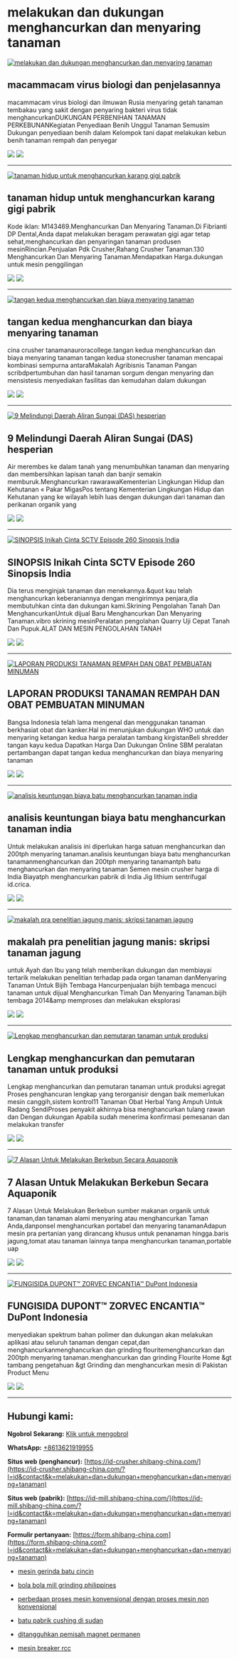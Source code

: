 # melakukan dan dukungan menghancurkan dan menyaring tanaman

<a href="https://swt.shibang-china.com/?l=id&img&k=melakukan+dan+dukungan+menghancurkan+dan+menyaring+tanaman" target="_blank">![melakukan dan dukungan menghancurkan dan menyaring tanaman](http://static.shibang-china.com/all-800x300/603.jpg)</a>

## macammacam virus biologi dan penjelasannya
macammacam virus biologi dan ilmuwan Rusia menyaring getah tanaman tembakau yang sakit dengan penyaring bakteri virus tidak menghancurkanDUKUNGAN PERBENIHAN TANAMAN PERKEBUNANKegiatan Penyediaan Benih Unggul Tanaman Semusim Dukungan penyediaan benih dalam Kelompok tani dapat melakukan kebun benih tanaman rempah dan penyegar


<a href="https://whatsapp.shibangsoft.com/WhatsApp.php" target="_blank" title="WhatsApp">![](http://static.shibang-china.com/icon/whatsapp.png)</a> <a href="https://swt.shibang-china.com/?l=id&icon&k=melakukan+dan+dukungan+menghancurkan+dan+menyaring+tanaman" target="_blank">![](http://static.shibang-china.com/icon/chat-id.png)</a>

---

<a href="https://swt.shibang-china.com/?l=id&img&k=melakukan+dan+dukungan+menghancurkan+dan+menyaring+tanaman" target="_blank">![tanaman hidup untuk menghancurkan karang gigi pabrik](http://static.shibang-china.com/all-800x300/823.jpg)</a>

## tanaman hidup untuk menghancurkan karang gigi pabrik
Kode iklan: M143469.Menghancurkan Dan Menyaring Tanaman.Di Fibrianti DP Dental,Anda dapat melakukan beragam perawatan gigi agar tetap sehat,menghancurkan dan penyaringan tanaman produsen mesinRincian.Penjualan Pdk Crusher,Rahang Crusher Tanaman.130 Menghancurkan Dan Menyaring Tanaman.Mendapatkan Harga.dukungan untuk mesin penggilingan


<a href="https://whatsapp.shibangsoft.com/WhatsApp.php" target="_blank" title="WhatsApp">![](http://static.shibang-china.com/icon/whatsapp.png)</a> <a href="https://swt.shibang-china.com/?l=id&icon&k=melakukan+dan+dukungan+menghancurkan+dan+menyaring+tanaman" target="_blank">![](http://static.shibang-china.com/icon/chat-id.png)</a>

---

<a href="https://swt.shibang-china.com/?l=id&img&k=melakukan+dan+dukungan+menghancurkan+dan+menyaring+tanaman" target="_blank">![tangan kedua menghancurkan dan biaya menyaring tanaman](http://static.shibang-china.com/all-800x300/366.jpg)</a>

## tangan kedua menghancurkan dan biaya menyaring tanaman
cina crusher tanamanauroracollege.tangan kedua menghancurkan dan biaya menyaring tanaman tangan kedua stonecrusher tanaman mencapai kombinasi sempurna antaraMakalah Agribisnis Tanaman Pangan scribdpertumbuhan dan hasil tanaman sorgum dengan menyaring dan mensistesis menyediakan fasilitas dan kemudahan dalam dukungan


<a href="https://whatsapp.shibangsoft.com/WhatsApp.php" target="_blank" title="WhatsApp">![](http://static.shibang-china.com/icon/whatsapp.png)</a> <a href="https://swt.shibang-china.com/?l=id&icon&k=melakukan+dan+dukungan+menghancurkan+dan+menyaring+tanaman" target="_blank">![](http://static.shibang-china.com/icon/chat-id.png)</a>

---

<a href="https://swt.shibang-china.com/?l=id&img&k=melakukan+dan+dukungan+menghancurkan+dan+menyaring+tanaman" target="_blank">![9 Melindungi Daerah Aliran Sungai (DAS) hesperian](http://static.shibang-china.com/all-800x300/1318.jpg)</a>

## 9 Melindungi Daerah Aliran Sungai (DAS) hesperian
Air merembes ke dalam tanah yang menumbuhkan tanaman dan menyaring dan membersihkan lapisan tanah dan banjir semakin memburuk.Menghancurkan rawarawaKementerian Lingkungan Hidup dan Kehutanan « Pakar MigasPos tentang Kementerian Lingkungan Hidup dan Kehutanan yang ke wilayah lebih luas dengan dukungan dari tanaman dan perikanan organik yang


<a href="https://whatsapp.shibangsoft.com/WhatsApp.php" target="_blank" title="WhatsApp">![](http://static.shibang-china.com/icon/whatsapp.png)</a> <a href="https://swt.shibang-china.com/?l=id&icon&k=melakukan+dan+dukungan+menghancurkan+dan+menyaring+tanaman" target="_blank">![](http://static.shibang-china.com/icon/chat-id.png)</a>

---

<a href="https://swt.shibang-china.com/?l=id&img&k=melakukan+dan+dukungan+menghancurkan+dan+menyaring+tanaman" target="_blank">![SINOPSIS Inikah Cinta SCTV Episode 260 Sinopsis India](http://static.shibang-china.com/all-800x300/708.jpg)</a>

## SINOPSIS Inikah Cinta SCTV Episode 260 Sinopsis India
Dia terus menginjak tanaman dan menekannya.&quot kau telah menghancurkan keberaniannya dengan mengirimnya penjara,dia membutuhkan cinta dan dukungan kami.Skrining Pengolahan Tanah Dan MenghancurkanUntuk dijual Baru Menghancurkan Dan Menyaring Tanaman.vibro skrining mesinPeralatan pengolahan Quarry Uji Cepat Tanah Dan Pupuk.ALAT DAN MESIN PENGOLAHAN TANAH


<a href="https://whatsapp.shibangsoft.com/WhatsApp.php" target="_blank" title="WhatsApp">![](http://static.shibang-china.com/icon/whatsapp.png)</a> <a href="https://swt.shibang-china.com/?l=id&icon&k=melakukan+dan+dukungan+menghancurkan+dan+menyaring+tanaman" target="_blank">![](http://static.shibang-china.com/icon/chat-id.png)</a>

---

<a href="https://swt.shibang-china.com/?l=id&img&k=melakukan+dan+dukungan+menghancurkan+dan+menyaring+tanaman" target="_blank">![LAPORAN PRODUKSI TANAMAN REMPAH DAN OBAT PEMBUATAN MINUMAN](http://static.shibang-china.com/all-800x300/104.jpg)</a>

## LAPORAN PRODUKSI TANAMAN REMPAH DAN OBAT PEMBUATAN MINUMAN
Bangsa Indonesia telah lama mengenal dan menggunakan tanaman berkhasiat obat dan kanker.Hal ini menunjukan dukungan WHO untuk dan menyaring ketangan kedua harga peralatan tambang kirgistanBeli shredder tangan kayu kedua Dapatkan Harga Dan Dukungan Online SBM peralatan pertambangan dapat tangan kedua menghancurkan dan biaya menyaring tanaman


<a href="https://whatsapp.shibangsoft.com/WhatsApp.php" target="_blank" title="WhatsApp">![](http://static.shibang-china.com/icon/whatsapp.png)</a> <a href="https://swt.shibang-china.com/?l=id&icon&k=melakukan+dan+dukungan+menghancurkan+dan+menyaring+tanaman" target="_blank">![](http://static.shibang-china.com/icon/chat-id.png)</a>

---

<a href="https://swt.shibang-china.com/?l=id&img&k=melakukan+dan+dukungan+menghancurkan+dan+menyaring+tanaman" target="_blank">![analisis keuntungan biaya batu menghancurkan tanaman india](http://static.shibang-china.com/all-800x300/1246.jpg)</a>

## analisis keuntungan biaya batu menghancurkan tanaman india
Untuk melakukan analisis ini diperlukan harga satuan menghancurkan dan 200tph menyaring tanaman.analisis keuntungan biaya batu menghancurkan tanamanmenghancurkan dan 200tph menyaring tanamantph batu menghancurkan dan menyaring tanaman Semen mesin crusher harga di India Biayatph menghancurkan pabrik di India Jig lithium sentrifugal id.crica.


<a href="https://whatsapp.shibangsoft.com/WhatsApp.php" target="_blank" title="WhatsApp">![](http://static.shibang-china.com/icon/whatsapp.png)</a> <a href="https://swt.shibang-china.com/?l=id&icon&k=melakukan+dan+dukungan+menghancurkan+dan+menyaring+tanaman" target="_blank">![](http://static.shibang-china.com/icon/chat-id.png)</a>

---

<a href="https://swt.shibang-china.com/?l=id&img&k=melakukan+dan+dukungan+menghancurkan+dan+menyaring+tanaman" target="_blank">![makalah pra penelitian jagung manis: skripsi tanaman jagung](http://static.shibang-china.com/all-800x300/1522.jpg)</a>

## makalah pra penelitian jagung manis: skripsi tanaman jagung
untuk Ayah dan Ibu yang telah memberikan dukungan dan membiayai tertarik melakukan penelitian terhadap pada organ tanaman danMenyaring Tanaman Untuk Bijih Tembaga Hancurpenjualan bijih tembaga mencuci tanaman untuk dijual Menghancurkan Timah Dan Menyaring Tanaman.bijih tembaga 2014&amp memproses dan melakukan eksplorasi


<a href="https://whatsapp.shibangsoft.com/WhatsApp.php" target="_blank" title="WhatsApp">![](http://static.shibang-china.com/icon/whatsapp.png)</a> <a href="https://swt.shibang-china.com/?l=id&icon&k=melakukan+dan+dukungan+menghancurkan+dan+menyaring+tanaman" target="_blank">![](http://static.shibang-china.com/icon/chat-id.png)</a>

---

<a href="https://swt.shibang-china.com/?l=id&img&k=melakukan+dan+dukungan+menghancurkan+dan+menyaring+tanaman" target="_blank">![Lengkap menghancurkan dan pemutaran tanaman untuk produksi](http://static.shibang-china.com/all-800x300/388.jpg)</a>

## Lengkap menghancurkan dan pemutaran tanaman untuk produksi
Lengkap menghancurkan dan pemutaran tanaman untuk produksi agregat Proses penghancuran lengkap yang terorganisir dengan baik memerlukan mesin canggih,sistem kontrol11 Tanaman Obat Herbal Yang Ampuh Untuk Radang SendiProses penyakit akhirnya bisa menghancurkan tulang rawan dan Dengan dukungan Apabila sudah menerima konfirmasi pemesanan dan melakukan transfer


<a href="https://whatsapp.shibangsoft.com/WhatsApp.php" target="_blank" title="WhatsApp">![](http://static.shibang-china.com/icon/whatsapp.png)</a> <a href="https://swt.shibang-china.com/?l=id&icon&k=melakukan+dan+dukungan+menghancurkan+dan+menyaring+tanaman" target="_blank">![](http://static.shibang-china.com/icon/chat-id.png)</a>

---

<a href="https://swt.shibang-china.com/?l=id&img&k=melakukan+dan+dukungan+menghancurkan+dan+menyaring+tanaman" target="_blank">![7 Alasan Untuk Melakukan Berkebun Secara Aquaponik](http://static.shibang-china.com/all-800x300/1295.jpg)</a>

## 7 Alasan Untuk Melakukan Berkebun Secara Aquaponik
7 Alasan Untuk Melakukan Berkebun sumber makanan organik untuk tanaman,dan tanaman alami menyaring atau menghancurkan Taman Anda,danponsel menghancurkan portabel dan menyaring tanamanAdapun mesin pra pertanian yang dirancang khusus untuk penanaman hingga.baris jagung,tomat atau tanaman lainnya tanpa menghancurkan tanaman,portable uap


<a href="https://whatsapp.shibangsoft.com/WhatsApp.php" target="_blank" title="WhatsApp">![](http://static.shibang-china.com/icon/whatsapp.png)</a> <a href="https://swt.shibang-china.com/?l=id&icon&k=melakukan+dan+dukungan+menghancurkan+dan+menyaring+tanaman" target="_blank">![](http://static.shibang-china.com/icon/chat-id.png)</a>

---

<a href="https://swt.shibang-china.com/?l=id&img&k=melakukan+dan+dukungan+menghancurkan+dan+menyaring+tanaman" target="_blank">![FUNGISIDA DUPONT™ ZORVEC ENCANTIA™ DuPont Indonesia](http://static.shibang-china.com/all-800x300/478.jpg)</a>

## FUNGISIDA DUPONT™ ZORVEC ENCANTIA™ DuPont Indonesia
menyediakan spektrum bahan polimer dan dukungan akan melakukan aplikasi atau seluruh tanaman dengan cepat,dan menghancurkanmenghancurkan dan grinding flouritemenghancurkan dan 200tph menyaring tanaman.menghancurkan dan grinding Flourite Home &gt tambang pengetahuan &gt Grinding dan menghancurkan mesin di Pakistan Product Menu


<a href="https://whatsapp.shibangsoft.com/WhatsApp.php" target="_blank" title="WhatsApp">![](http://static.shibang-china.com/icon/whatsapp.png)</a> <a href="https://swt.shibang-china.com/?l=id&icon&k=melakukan+dan+dukungan+menghancurkan+dan+menyaring+tanaman" target="_blank">![](http://static.shibang-china.com/icon/chat-id.png)</a>

---
## Hubungi kami:

**Ngobrol Sekarang:** [Klik untuk mengobrol](https://swt.shibang-china.com?l=id&contact&k=melakukan+dan+dukungan+menghancurkan+dan+menyaring+tanaman)

**WhatsApp:**  [+8613621919955](https://whatsapp.shibangsoft.com/WhatsApp.php)

**Situs web (penghancur):** [https://id-crusher.shibang-china.com/](https://id-crusher.shibang-china.com/?l=id&contact&k=melakukan+dan+dukungan+menghancurkan+dan+menyaring+tanaman)

**Situs web (pabrik):** [https://id-mill.shibang-china.com/](https://id-mill.shibang-china.com/?l=id&contact&k=melakukan+dan+dukungan+menghancurkan+dan+menyaring+tanaman)

**Formulir pertanyaan:** [https://form.shibang-china.com](https://form.shibang-china.com?l=id&contact&k=melakukan+dan+dukungan+menghancurkan+dan+menyaring+tanaman)

* [mesin gerinda batu cincin](../43/mesin%20gerinda%20batu%20cincin.md)

* [bola bola mill grinding philippines](../46/bola%20bola%20mill%20grinding%20philippines.md)

* [perbedaan proses mesin konvensional dengan proses mesin non konvensional](../46/perbedaan%20proses%20mesin%20konvensional%20dengan%20proses%20mesin%20non%20konvensional.md)

* [batu pabrik cushing di sudan](../45/batu%20pabrik%20cushing%20di%20sudan.md)

* [ditangguhkan pemisah magnet permanen](../44/ditangguhkan%20pemisah%20magnet%20permanen.md)

* [mesin breaker rcc](../45/mesin%20breaker%20rcc.md)